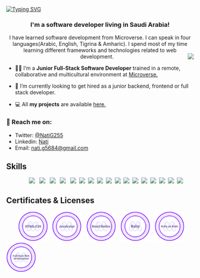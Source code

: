 [![Typing SVG](https://readme-typing-svg.herokuapp.com?size=35&duration=4500&color=975BF7&center=true&vCenter=true&width=1000&lines=Welcome!%F0%9F%A4%97;I'm+Hammad+%F0%9F%91%8B;Nice+to+meet+you!%F0%9F%98%84)](https://git.io/typing-svg)

<h3 align="center"> I'm a software developer living in Saudi Arabia!</h3>

<p align="center">I have learned software development from Microverse. I can speak in four languages(Arabic, English, Tigrina & Amharic). I spend most of my time learning different frameworks and technologies related to web development.

<img align="right" src="https://media0.giphy.com/media/f3iwJFOVOwuy7K6FFw/giphy.gif?cid=ecf05e47d31gs3684j0uj8rr0r9va2sit6u8xmm2b4y1jtpt&rid=giphy.gif&ct=g">

- 👩‍💻 I’m a **Junior Full-Stack Software Developer** trained in a remote, collaborative and multicultural environment at [Microverse.](https://github.com/microverseinc)

- 🌱 I’m currently looking to get hired as a junior backend, frontend or full stack developer.

- 💻 All **my projects** are available [here.](https://github.com/NatiG25?tab=repositories)

### 🎯 Reach me on:

- Twitter: [@NatiG255](https://twitter.com/NatiG255)
- Linkedin: [Nati](https://www.linkedin.com/in/natigorgis/)
- Email: nati.g5684@gmail.com

<h2 align="left">Skills</h2>
<p align="center">
  &nbsp; &nbsp; &nbsp; &nbsp; <a href="#" target="blank"><img src="https://img.shields.io/badge/HTML5-E34F26?style=for-the-badge&logo=html5&logoColor=white"></a> &nbsp; <a href="#" target="blank"><img src="https://img.shields.io/badge/CSS3-1572B6?style=for-the-badge&logo=css3&logoColor=white"></a> &nbsp; <a href="#" target="blank"><img src="https://img.shields.io/badge/Sass-CC6699?style=for-the-badge&logo=sass&logoColor=white"></a> &nbsp; <a href="#" target="blank"><img src="https://img.shields.io/badge/Bootstrap-563D7C?style=for-the-badge&logo=bootstrap&logoColor=white"></a> &nbsp; <a href="#" target="blank"><img src="https://img.shields.io/badge/JavaScript-F7DF1E?style=for-the-badge&logo=javascript&logoColor=black"></a>&nbsp; <a href="#" target="blank"><img src="https://img.shields.io/static/v1?style=for-the-badge&message=Tailwind+CSS&color=222222&logo=Tailwind+CSS&logoColor=06B6D4&label="></a>&nbsp; <a href="#" target="blank"><img src="https://img.shields.io/badge/react-%2320232a.svg?style=for-the-badge&logo=react&logoColor=%2361DAFB="></a>&nbsp; <a href="#" target="blank"><img src="https://img.shields.io/badge/redux-%23593d88.svg?style=for-the-badge&logo=redux&logoColor=white"></a>&nbsp; <a href="#" target="blank"><img src="https://img.shields.io/badge/git-%23F05033.svg?style=for-the-badge&logo=git&logoColor=white"></a>&nbsp; <a href="#" target="blank"><img src="https://img.shields.io/badge/ruby-%23CC342D.svg?style=for-the-badge&logo=ruby&logoColor=white"></a>&nbsp; <a href="#" target="blank"><img src="https://img.shields.io/badge/rails-%23CC0000.svg?style=for-the-badge&logo=ruby-on-rails&logoColor=white"></a>&nbsp; <a href="#" target="blank"><img src="https://img.shields.io/badge/mysql-%2300f.svg?style=for-the-badge&logo=mysql&logoColor=white"></a>&nbsp; <a href="#" target="blank"><img src="https://img.shields.io/badge/postgres-%23316192.svg?style=for-the-badge&logo=postgresql&logoColor=white"></a>&nbsp; <a href="#" target="blank"><img src="https://img.shields.io/badge/netlify-%23000000.svg?style=for-the-badge&logo=netlify&logoColor=#00C7B7"></a>&nbsp; <a href="#" target="blank"><img src="https://img.shields.io/badge/heroku-%23430098.svg?style=for-the-badge&logo=heroku&logoColor=white"></a>&nbsp; <a href="#" target="blank"><img src="https://img.shields.io/badge/Visual%20Studio%20Code-0078d7.svg?style=for-the-badge&logo=visual-studio-code&logoColor=white"></a>&nbsp; <a href="#" target="blank"><img src="https://img.shields.io/static/v1?style=for-the-badge&message=Adobe+Photoshop&color=31A8FF&logo=Adobe+Photoshop&logoColor=FFFFFF&label="></a>
</p>

<h2 align="left">Certificates & Licenses</h2>
<p align="left">

&nbsp; &nbsp; &nbsp; &nbsp; <a href="https://www.credential.net/0c912494-c044-42a3-8b73-c531cea29ffa#gs.h30tbv" target="blank"><img src="./assets/html-css-badge.png" width="80"></a> &nbsp; <a href="https://www.credential.net/adc69a71-894e-45a0-85d3-bbbd0d980a69#gs.h30sen" target="blank"><img src="./assets/js-badge.png" width="80"></a> &nbsp; <a href="https://www.credential.net/6ea5deac-f17c-433c-9a79-c515ff2dc91e#gs.h30s78" target="blank"><img src="./assets/react-badge.png" width="80"></a> &nbsp; <a href="https://www.credential.net/00b5bea8-2527-43e8-826d-2276828aa33b#gs.h30r6r" target="blank"><img src="./assets/ruby-badge.png" width="80"></a> &nbsp; <a href="https://www.credential.net/96975384-f94c-4c86-9128-388db6380b3e#gs.h30qd2" target="blank"><img src="./assets/ror-badge.png" width="80"></a> &nbsp; <a href="https://www.credential.net/118d685d-f9e4-4d40-923f-743e5202344f#gs.h30kft" target="blank"><img src="./assets/full-stack-badge.png" width="80"></a> &nbsp; 

</p>

<!--
**NatiG25/NatiG25** is a ✨ _special_ ✨ repository because its `README.md` (this file) appears on your GitHub profile.

